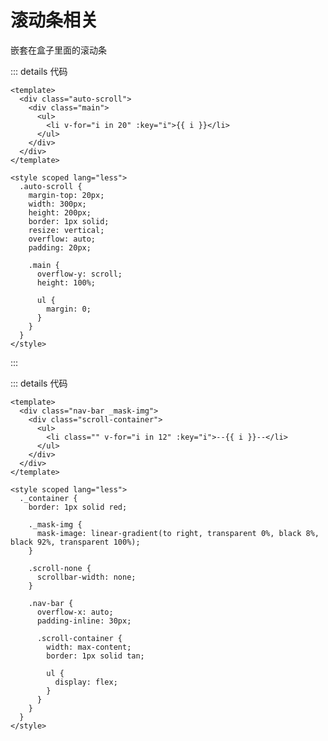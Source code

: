 # 滚动条相关

嵌套在盒子里面的滚动条

<script setup>
import AutoScroll from '@/components/frontend/css-demo/scroll/index.vue';
import ScrollOverflow from '@/components/frontend/css-demo/scroll/overflow.vue';
</script>

<auto-scroll />

::: details 代码
```vue
<template>
  <div class="auto-scroll">
    <div class="main">
      <ul>
        <li v-for="i in 20" :key="i">{{ i }}</li>
      </ul>
    </div>
  </div>
</template>

<style scoped lang="less">
  .auto-scroll {
    margin-top: 20px;
    width: 300px;
    height: 200px;
    border: 1px solid;
    resize: vertical;
    overflow: auto;
    padding: 20px;

    .main {
      overflow-y: scroll;
      height: 100%;

      ul {
        margin: 0;
      }
    }
  }
</style>
```
:::

<ScrollOverflow />

::: details 代码
```vue
<template>
  <div class="nav-bar _mask-img">
    <div class="scroll-container">
      <ul>
        <li class="" v-for="i in 12" :key="i">--{{ i }}--</li>
      </ul>
    </div>
  </div>
</template>

<style scoped lang="less">
  ._container {
    border: 1px solid red;
    
    ._mask-img {
      mask-image: linear-gradient(to right, transparent 0%, black 8%, black 92%, transparent 100%);
    }

    .scroll-none {
      scrollbar-width: none;
    }

    .nav-bar {
      overflow-x: auto;
      padding-inline: 30px;

      .scroll-container {
        width: max-content;
        border: 1px solid tan;

        ul {
          display: flex;
        }
      }
    }
  }
</style>
```